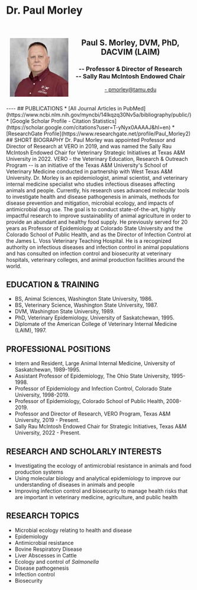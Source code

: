 # Dr. Paul Morley

<div style="display: grid; grid-template-columns: 1fr 2fr; grid-template-rows: auto auto; gap: 10px; padding: 10px;">
  <div style="grid-column: 1; grid-row: 1 / span 2; text-align: center;">
    <h2>  </h2>
       <img src="../../assets/1.Morley.2023.web_small2.jpg" alt="Morley" loading="lazy" width="250" style="margin-right: 2px;"/>
  </div>
  <div style="grid-column: 2; grid-row: 1; text-align: center;">
    <h2><b>Paul S. Morley, DVM, PhD, DACVIM (LAIM)</h2></b>
    <h3>-- Professor & Director of Research<br>
        -- Sally Rau McIntosh Endowed Chair </h3>
    <p><a href="mailto:pmorley@tamu.edu">- pmorley@tamu.edu</a></p>
  </div>
  </div>
----
## PUBLICATIONS
* [All Journal Articles in PubMed](https://www.ncbi.nlm.nih.gov/myncbi/14Ikqzq30Nv5a/bibliography/public/)
* [Google Scholar Profile - Citation Statistics](https://scholar.google.com/citations?user=T-yNyx0AAAAJ&hl=en)
* [ResearchGate Profile](https://www.researchgate.net/profile/Paul_Morley2)
## SHORT BIOGRAPHY
Dr. Paul Morley was appointed Professor and Director of Research at VERO in 2019, and was named the Sally Rau McIntosh Endowed Chair for Veterinary Strategic Initiatives at Texas A&M University in 2022.  VERO - the Veterinary Education, Research & Outreach Program -- is an initiative of the Texas A&M University's School of Veterinary Medicine conducted in partnership with West Texas A&M University. Dr. Morley is an epidemiologist, animal scientist, and veterinary internal medicine specialist who studies infectious diseases affecting animals and people. Currently, his research uses advanced molecular tools to investigate health and disease pathogenesis in animals, methods for disease prevention and mitigation, microbial ecology, and impacts of antimicrobial drug use.  The goal is to conduct state-of-the-art, highly impactful research to improve sustainability of animal agriculture in order to provide an abundant and healthy food supply. He previously served for 20 years as Professor of Epidemiology at Colorado State University and the Colorado School of Public Health, and as the Director of Infection Control at the James L. Voss Veterinary Teaching Hospital. He is a recognized authority on infectious diseases and infection control in animal populations and has consulted on infection control and biosecurity  at veterinary hospitals, veterinary colleges, and animal production facilities around the world.    
      
## EDUCATION & TRAINING
* BS, Animal Sciences, Washington State University, 1986.
* BS, Veterinary Science, Washington State University, 1987.
* DVM, Washington State University, 1989.
* PhD, Veterinary Epidemiology, University of Saskatchewan, 1995.
* Diplomate of the American College of Veterinary Internal Medicine (LAIM), 1997.
## PROFESSIONAL POSITIONS
* Intern and Resident, Large Animal Internal Medicine, University of Saskatchewan, 1989-1995.
* Assistant Professor of Epidemiology, The Ohio State University, 1995-1998.
* Professor of Epidemiology and Infection Control, Colorado State University, 1998-2019.
* Professor of Epidemiology, Colorado School of Public Health, 2008-2019.
* Professor and Director of Research, VERO Program, Texas A&M University, 2019 - Present.
* Sally Rau McIntosh Endowed Chair for Strategic Initiatives, Texas A&M University, 2022 - Present.
## RESEARCH AND SCHOLARLY INTERESTS
* Investigating the ecology of antimicrobial resistance in animals and food production systems
* Using molecular biology and analytical epidemiology to improve our understanding of diseases in animals and people
* Improving infection control and biosecurity to manage health risks that are important in veterinary medicine, agriculture, and public health
## RESEARCH TOPICS
* Microbial ecology relating to health and disease
* Epidemiology
* Antimicrobial resistance
* Bovine Respiratory Disease
* Liver Abscesses in Cattle
* Ecology and control of <i>Salmonella</i>
* Disease pathogenesis
* Infection control
* Biosecurity


